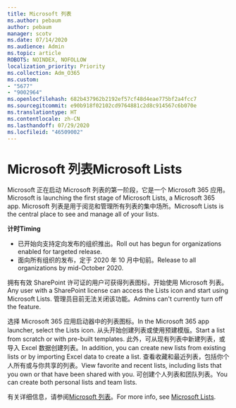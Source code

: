 ```yaml
---
title: Microsoft 列表
ms.author: pebaum
author: pebaum
manager: scotv
ms.date: 07/14/2020
ms.audience: Admin
ms.topic: article
ROBOTS: NOINDEX, NOFOLLOW
localization_priority: Priority
ms.collection: Adm_O365
ms.custom:
- "5677"
- "9002964"
ms.openlocfilehash: 682b437962b2192ef57cf48d4eae775bf2a4fcc7
ms.sourcegitcommit: e90b918f02102cd9764881c2d8c914567c6b070e
ms.translationtype: HT
ms.contentlocale: zh-CN
ms.lasthandoff: 07/29/2020
ms.locfileid: "46509002"
---
```

# <a name="microsoft-lists"></a><span data-ttu-id="12a45-102">Microsoft 列表</span><span class="sxs-lookup"><span data-stu-id="12a45-102">Microsoft Lists</span></span>

<span data-ttu-id="12a45-103">Microsoft 正在启动 Microsoft 列表的第一阶段，它是一个 Microsoft 365 应用。</span><span class="sxs-lookup"><span data-stu-id="12a45-103">Microsoft is launching the first stage of Microsoft Lists, a Microsoft 365 app.</span></span> <span data-ttu-id="12a45-104">Microsoft 列表是用于阅览和管理所有列表的集中场所。</span><span class="sxs-lookup"><span data-stu-id="12a45-104">Microsoft Lists is the central place to see and manage all of your lists.</span></span>  
  
<span data-ttu-id="12a45-105">**计时**</span><span class="sxs-lookup"><span data-stu-id="12a45-105">**Timing**</span></span>  

- <span data-ttu-id="12a45-106">已开始向支持定向发布的组织推出。</span><span class="sxs-lookup"><span data-stu-id="12a45-106">Roll out has begun for organizations enabled for targeted release.</span></span>
- <span data-ttu-id="12a45-107">面向所有组织的发布，定于 2020 年 10 月中旬前。</span><span class="sxs-lookup"><span data-stu-id="12a45-107">Release to all organizations by mid-October 2020.</span></span>

<span data-ttu-id="12a45-108">拥有有效 SharePoint 许可证的用户可获得列表图标，开始使用 Microsoft 列表。</span><span class="sxs-lookup"><span data-stu-id="12a45-108">Any user with a SharePoint license can access the Lists icon and start using Microsoft Lists.</span></span> <span data-ttu-id="12a45-109">管理员目前无法关闭该功能。</span><span class="sxs-lookup"><span data-stu-id="12a45-109">Admins can't currently turn off the feature.</span></span>
 
<span data-ttu-id="12a45-110">选择 Microsoft 365 应用启动器中的列表图标。</span><span class="sxs-lookup"><span data-stu-id="12a45-110">In the Microsoft 365 app launcher, select the Lists icon.</span></span> <span data-ttu-id="12a45-111">从头开始创建列表或使用预建模版。</span><span class="sxs-lookup"><span data-stu-id="12a45-111">Start a list from scratch or with pre-built templates.</span></span> <span data-ttu-id="12a45-112">此外，可从现有列表中新建列表，或导入 Excel 数据创建列表。</span><span class="sxs-lookup"><span data-stu-id="12a45-112">In addition, you can create new lists from existing lists or by importing Excel data to create a list.</span></span> <span data-ttu-id="12a45-113">查看收藏和最近列表，包括你个人所有或与你共享的列表。</span><span class="sxs-lookup"><span data-stu-id="12a45-113">View favorite and recent lists, including lists that you own or that have been shared with you.</span></span> <span data-ttu-id="12a45-114">可创建个人列表和团队列表。</span><span class="sxs-lookup"><span data-stu-id="12a45-114">You can create both personal lists and team lists.</span></span>  

<span data-ttu-id="12a45-115">有关详细信息，请参阅[Microsoft 列表](https://aka.ms/microsoftlists)。</span><span class="sxs-lookup"><span data-stu-id="12a45-115">For more info, see [Microsoft Lists](https://aka.ms/microsoftlists).</span></span>